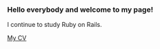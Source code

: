 ### Hello everybody and welcome to my page!

I continue to study Ruby on Rails.

<a href="https://dmentry.github.io/cv" title="Read my CV">My CV</a>
